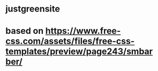 # justgreensite

# based on https://www.free-css.com/assets/files/free-css-templates/preview/page243/smbarber/

